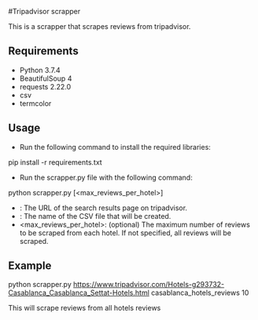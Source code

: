 #Tripadvisor scrapper

This is a scrapper that scrapes reviews from tripadvisor.

## Requirements

- Python 3.7.4
- BeautifulSoup 4
- requests 2.22.0
- csv
- termcolor

## Usage

- Run the following command to install the required libraries:

pip install -r requirements.txt

- Run the scrapper.py file with the following command:

python scrapper.py <url> <filename> [<max_reviews_per_hotel>]

- <url>: The URL of the search results page on tripadvisor.
- <filename>: The name of the CSV file that will be created.
- <max_reviews_per_hotel>: (optional) The maximum number of reviews to be scraped from each hotel. If not specified, all reviews will be scraped.

## Example

python scrapper.py https://www.tripadvisor.com/Hotels-g293732-Casablanca_Casablanca_Settat-Hotels.html casablanca_hotels_reviews 10

This will scrape reviews from all hotels reviews
